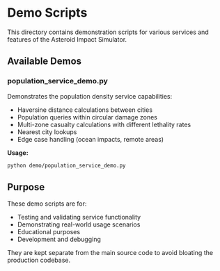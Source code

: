 # Demo Scripts

This directory contains demonstration scripts for various services and features of the Asteroid Impact Simulator.

## Available Demos

### population_service_demo.py

Demonstrates the population density service capabilities:
- Haversine distance calculations between cities
- Population queries within circular damage zones
- Multi-zone casualty calculations with different lethality rates
- Nearest city lookups
- Edge case handling (ocean impacts, remote areas)

**Usage:**
```bash
python demo/population_service_demo.py
```

## Purpose

These demo scripts are for:
- Testing and validating service functionality
- Demonstrating real-world usage scenarios
- Educational purposes
- Development and debugging

They are kept separate from the main source code to avoid bloating the production codebase.

